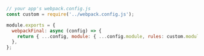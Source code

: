 ```js filename=".storybook/main.js" renderer="common" language="js"
// your app's webpack.config.js
const custom = require('../webpack.config.js');

module.exports = {
  webpackFinal: async (config) => {
    return { ...config, module: { ...config.module, rules: custom.module.rules } };
  },
};
```
